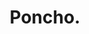 --- 
title: "Poncho."
publishdate: "2018-12-18T16:48:46+02:00"
src: "https://365manga.net/manga/poncho"
image: "https://data.365manga.net/images/thumbnails/32785-poncho.jpg"
description: " 4-koma about the funny moments of Hiroshi and his girlfriend's little sister Pon."
---